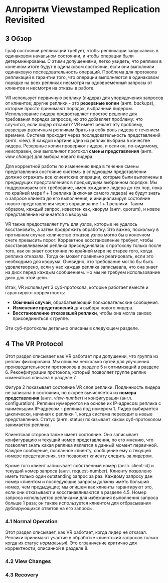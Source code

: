 # Алгоритм Viewstamped Replication Revisited

## 3 Обзор
Граф состояний репликаций требует, чтобы репликации запускались в одинаковом начальном состоянии, и чтобы операции были детерминированы. С этими допущениями, легко увидеть, что реплики в конечном итоге будут в одинаковом состоянии, если они выполнили одинаковую последовательность операций. Проблема для протокола репликаций в гарантии того, что операции выполняются в одинаковом порядке на всех репликах несмотря на одновременный запросы от клиентов и несмотря на отказы в работе.

VR использует первичную реплику (лидера) для упорядочения запросов от клиентов; другие реплики - это **резервные копии** (англ. *backups*), которые просто принимают порядок, выбранный лидером. Использование лидера предоставляет простое решение для требования порядка запросов, но это добавляет проблему: что случится, если лидер откажет? VR имеет решает эту проблему, разрешая различным репликам брать на себя роль лидера с течением времени. Система проходит через последовательность представлений (англ. view). В каждой картине одна из реплик выбрана в качестве лидера. Резервные копии проверяют лидера, и если он, по-видимому, неисправен, они выполняют протокол **смены представления** (англ. *view change*) для выбора нового лидера.

Для корректной работы по изменению вида в течение смены представления состояние системы в следующем представлении должно отражать все клиентские операции, которые были выполнены в предыдущих представлениях в предыдущем выбранном порядке. Мы поддерживаем это требование, имея ожидание лидера до тех пор, пока по крайней мере f + 1 реплика (включая самого лидера) не будут знать о запросе клиента до его выполнения, и инициализируя состояние нового представления через опрашивание f + 1 реплики. Таким образом, каждый запрос, известен как, кворум (англ. quorum), и новое представление начинается с кворума.

VR также предоставляет путь для узлов, которые не удалось восстановить, а затем продолжить обработку. Это важно, поскольку в противном случае количество отказов узлов могло бы в конечном счете превысить порог. Корректное восстановление требует, чтобы восстанавливаемая реплика присоединялась к протоколу только после того, как он знает состояние по крайней мере не старее того, когда реплика отказала. Тогда он может правильно реагировать, если это необходимо для кворума.
Очевидно, это требование могло бы быть удовлетворено, если у нас каждая реплика записывала, что она знает на диск перед каждым сообщением. Но мы не требуем использование диск для этой цели.

Итак, VR использует 3 суб-протокола, которые работает вместе и гарантируют корректность:
* **Обычный случай**, обрабатывающий пользовательские сообщения.
* **Изменение представлений** для выбора нового лидера.
* **Восстановление отказавшей реплики**, чтобы она могла заново присоединиться к группе.

Эти суб-протоколы детально описаны в следующем разделе.

## 4 The VR Protocol
Этот раздел описывает как VR работает при допущении, что группа из реплик фиксирована. Мы опишем несколько путей для улучшения производительности протоколов в разделе 5 и оптимизаций в разделе 6. Реконфигурации протокола, который позволяет группе реплик изменяться описана в разделе 7.

Фигура 2 показывает состояние VR слоя реплики. Подлинность лидера не записана в состоянии, но скорее вычисляется из **номера представления** (англ. *view-number*) и конфигурации (англ. configuration). Реплики нумеруются на основе их IP-адресов: реплика с наименьшим IP-адресом - реплика под номером 1. Лидер выбирается циклически, начиная с реплики 1, когда система переходит в новые представления. Статус (англ. status) показывает каком суб-протоколом занимается реплика.

Клиентская сторона также имеет состояние. Оно записывает конфигурацию и текущий номер представления, по его мнению, что позволяет знать какая реплика является в данный момент первичной. Каждое сообщение, посланное клиенту, сообщение ему о текущей номере представления, это позволяет клиенту следить за лидером.

Кроме того клиент записывает собственный номер (англ. client-id) и текущий номер запроса (англ. request-number). Клиенту позволено иметь только один outstanding запрос за раз. Каждому запросу дан номер клиентом и последующие запросы должны иметь больший номер, чем предыдущие; мы опишем как клиенты гарантируют это, если они отказывают и восстанавливаются в разделе 4.5. Номер запроса используется репликами для избежания выполнения запроса больше 1 раза; он также используется клиентом для отбрасывания дублирующихся ответов на его запросы. 

### 4.1 Normal Operation
Этот раздел описывает, как VR работает, когда лидер не отказал. Реплики принимают участие в обработке клиентский запросов только когда их статус *нормальный*. Это ограничение критично для корректности, описанной в разделе 8.



### 4.2 View Changes
### 4.3 Recovery
